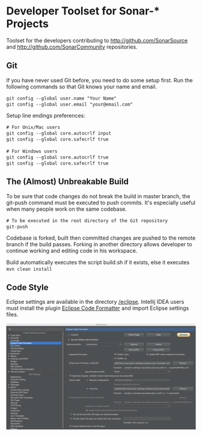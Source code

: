 # Developer Toolset for Sonar-* Projects

Toolset for the developers contributing to http://github.com/SonarSource and http://github.com/SonarCommunity repositories.

## Git

If you have never used Git before, you need to do some setup first. Run the following commands so that Git knows your name and email.

    git config --global user.name "Your Name"
    git config --global user.email "your@email.com"

Setup line endings preferences:

    # For Unix/Mac users
    git config --global core.autocrlf input
    git config --global core.safecrlf true

    # For Windows users
    git config --global core.autocrlf true
    git config --global core.safecrlf true

## The (Almost) Unbreakable Build

To be sure that code changes do not break the build in master branch, the git-push command must be executed to push commits. It's especially useful when many people work on the same codebase. 

    # To be executed in the root directory of the Git repository
    git-push
    
Codebase is forked, built then committed changes are pushed to the remote branch if the build passes. Forking in another directory allows developer to continue working and editing code in his workspace.

Build automatically executes the script build.sh if it exists, else it executes `mvn clean install`

Code Style
----------

Eclipse settings are available in the directory [/eclipse](/eclipse). 
Intellij IDEA users must install the plugin [Eclipse Code Formatter](http://plugins.jetbrains.com/plugin/?id=6546) and import Eclipse settings files.

![Intellij code style](/intellij/intellij-code-style.png)
